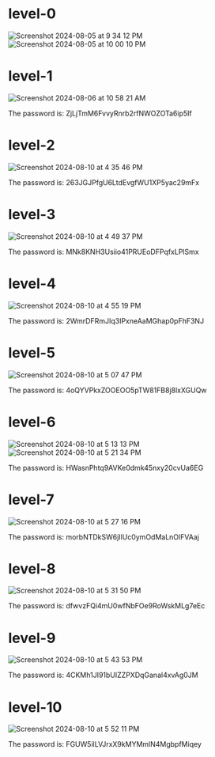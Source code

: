 # level-0

![Screenshot 2024-08-05 at 9 34 12 PM](https://github.com/user-attachments/assets/234f8777-b621-48c7-8f12-d32db50e491c)
![Screenshot 2024-08-05 at 10 00 10 PM](https://github.com/user-attachments/assets/0cfeb673-64a0-41cc-95ee-419291285271)

# level-1

![Screenshot 2024-08-06 at 10 58 21 AM](https://github.com/user-attachments/assets/43574d77-8321-450c-9670-83a3bd18e68a)

The password is: ZjLjTmM6FvvyRnrb2rfNWOZOTa6ip5If

# level-2

![Screenshot 2024-08-10 at 4 35 46 PM](https://github.com/user-attachments/assets/2dcaa956-85e2-4c4d-8921-f7b6ff390aa5)

The password is: 263JGJPfgU6LtdEvgfWU1XP5yac29mFx

# level-3

![Screenshot 2024-08-10 at 4 49 37 PM](https://github.com/user-attachments/assets/1b1fbf86-ea53-4171-a76c-a17e2848ad39)

The password is: MNk8KNH3Usiio41PRUEoDFPqfxLPlSmx

# level-4

![Screenshot 2024-08-10 at 4 55 19 PM](https://github.com/user-attachments/assets/08c581e3-981c-41f9-a839-94db643584e5)

The password is: 2WmrDFRmJIq3IPxneAaMGhap0pFhF3NJ

# level-5

![Screenshot 2024-08-10 at 5 07 47 PM](https://github.com/user-attachments/assets/ea0907dd-4c0e-4389-bb8f-eff36e502a80)

The password is: 4oQYVPkxZOOEOO5pTW81FB8j8lxXGUQw

# level-6

![Screenshot 2024-08-10 at 5 13 13 PM](https://github.com/user-attachments/assets/e264d849-4c4c-4c94-ac0f-828b4180a2fd)
![Screenshot 2024-08-10 at 5 21 34 PM](https://github.com/user-attachments/assets/65f923b7-882e-4e2d-bebe-e267fcf7deab)

The password is: HWasnPhtq9AVKe0dmk45nxy20cvUa6EG

# level-7

![Screenshot 2024-08-10 at 5 27 16 PM](https://github.com/user-attachments/assets/7d8958b4-08e5-4002-95f9-8aeaa5d6dd20)

The password is: morbNTDkSW6jIlUc0ymOdMaLnOlFVAaj

# level-8

![Screenshot 2024-08-10 at 5 31 50 PM](https://github.com/user-attachments/assets/5ac4426c-00ac-49ff-9716-e4c45f92dbcb)

The password is: dfwvzFQi4mU0wfNbFOe9RoWskMLg7eEc

# level-9

![Screenshot 2024-08-10 at 5 43 53 PM](https://github.com/user-attachments/assets/6359f29d-3608-447d-b462-69ac592c2ea5)

The password is: 4CKMh1JI91bUIZZPXDqGanal4xvAg0JM

# level-10

![Screenshot 2024-08-10 at 5 52 11 PM](https://github.com/user-attachments/assets/8c8b4704-49b2-4f30-9286-1a293f381fdf)

The password is: FGUW5ilLVJrxX9kMYMmlN4MgbpfMiqey
